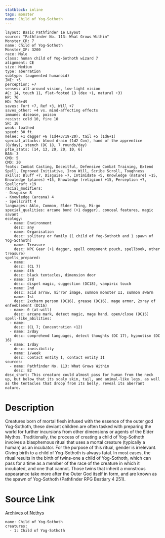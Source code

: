 ```yaml
---
statblock: inline
tags: monster
name: Child of Yog-Sothoth
---
```

```statblock
layout: Basic Pathfinder 1e Layout
source: "Pathfinder No. 113: What Grows Within"
Monster_CR: 7
name: Child of Yog-Sothoth
Monster_XP: 3200
race: Male
class: human child of Yog-Sothoth wizard 7
alignment: CE
size: Medium
type: aberration
subtype: (augmented humanoid)
INI: +5
perception: +7
senses: all-around vision, low-light vision
AC: 14, touch 11, flat-footed 13 (dex +1, natural +3)
HP: 76
HD: 7d6+49
saves: Fort +7, Ref +3, Will +7
saves_other: +4 vs. mind-affecting effects
immune: disease, poison
resist: cold 10, fire 10
SR: 18
weak: loathed
speed: 30 ft.
melee: +1 dagger +6 (1d4+3/19-20), tail +5 (1d6+1)
special_attacks: blood drain (1d2 Con), hand of the apprentice (8/day), stench (DC 18, 7 rounds/day)
pf1e_stats: [14, 13, 20, 20, 10, 6]
BAB: 3
CMB: 5
CMD: 20
feats: Combat Casting, Deceitful, Defensive Combat Training, Extend Spell, Improved Initiative, Iron Will, Scribe Scroll, Toughness
skills: Bluff +7, Disguise +7, Intimidate +5, Knowledge (nature) +15, Knowledge (planes) +15, Knowledge (religion) +15, Perception +7, Spellcraft +19
racial_modifiers:
- Disguise 8
- Knowledge (arcana) 4
- Spellcraft 4
languages: Aklo, Common, Elder Thing, Mi-go
special_qualities: arcane bond (+1 dagger), conceal features, magic savant
ecology:
  - name: Environment
    desc: any
  - name: Organisation
    desc: solitary or family (1 child of Yog-Sothoth and 1 spawn of Yog-Sothoth)
  - name: Treasure
    desc: NPC Gear (+1 dagger, spell component pouch, spellbook, other treasure)
spells_prepared:
  - name:
    desc: (CL 7)
  - name: 4th
    desc: black tentacles, dimension door
  - name: 3rd
    desc: dispel magic, suggestion (DC18), vampiric touch
  - name: 2nd
    desc: acid arrow, mirror image, summon monster II, summon swarm
  - name: 1st
    desc: 2xcharm person (DC16), grease (DC16), mage armor, 2xray of enfeeblement (DC16)
  - name: 0 (at-will)
    desc: arcane mark, detect magic, mage hand, open/close (DC15)
spell-like_abilities:
  - name:
    desc: (CL 7; Concentration +12)
  - name: 3/day
    desc: comprehend languages, detect thoughts (DC 17), hypnotism (DC 16)
  - name: 1/day
    desc: invisibility
  - name: 1/week
    desc: contact entity I, contact entity II
sources:
  - name: Pathfinder No. 113: What Grows Within
    desc: 82
desc_short: This creature could almost pass for human from the neck up, but below that its scaly skin, tail, and animal-like legs, as well as the tentacles that droop from its belly, reveal its aberrant nature.
```
# Description
Creatures born of mortal flesh infused with the essence of the outer god Yog-Sothoth, these deviant children are often tasked with preparing the world for further incursions from other dimensions or agents of the Elder Mythos. Traditionally, the process of creating a child of Yog-Sothoth involves a blasphemous ritual that uses a mortal creature (typically a human) as an incubator. For the purpose of this ritual, gender is irrelevant. Giving birth to a child of Yog-Sothoth is always fatal. In most cases, the ritual results in the birth of twins-one a child of Yog-Sothoth, which can pass for a time as a member of the race of the creature in which it incubated, and one that cannot. Those twins that inherit a monstrous appearance take more after the Outer God itself in form, and are known as the spawn of Yog-Sothoth (Pathfinder RPG Bestiary 4 251).
# Source Link
[Archives of Nethys](https://aonprd.com/MonsterDisplay.aspx?ItemName=Child%20of%20Yog-Sothoth)
```encounter-table
name: Child of Yog-Sothoth
creatures:
  - 1: Child of Yog-Sothoth
```
